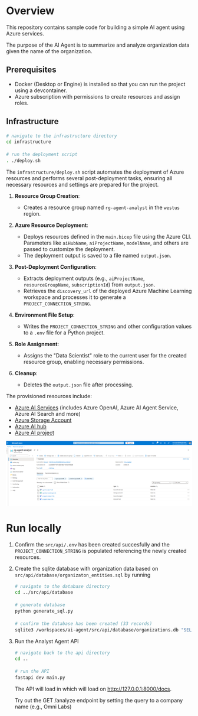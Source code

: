 # Overview

This repository contains sample code for building a simple AI agent using Azure services.

The purpose of the AI Agent is to summarize and analyze organization data given the name of the organization.

## Prerequisites

- Docker (Desktop or Engine) is installed so that you can run the project using a devcontainer.
- Azure subscription with permissions to create resources and assign roles.

## Infrastructure

```bash
# navigate to the infrastructure directory
cd infrastructure

# run the deployment script
. ./deploy.sh
```

The `infrastructure/deploy.sh` script automates the deployment of Azure resources and performs several post-deployment tasks, ensuring all necessary resources and settings are prepared for the project. 

1. **Resource Group Creation**:
   - Creates a resource group named `rg-agent-analyst` in the `westus` region.

1. **Azure Resource Deployment**:
   - Deploys resources defined in the `main.bicep` file using the Azure CLI. Parameters like `aiHubName`, `aiProjectName`, `modelName`, and others are passed to customize the deployment.
   - The deployment output is saved to a file named `output.json`.

1. **Post-Deployment Configuration**:
   - Extracts deployment outputs (e.g., `aiProjectName`, `resourceGroupName`, `subscriptionId`) from `output.json`.
   - Retrieves the `discovery_url` of the deployed Azure Machine Learning workspace and processes it to generate a `PROJECT_CONNECTION_STRING`.

1. **Environment File Setup**:
   - Writes the `PROJECT_CONNECTION_STRING` and other configuration values to a `.env` file for a Python project.

1. **Role Assignment**:
   - Assigns the "Data Scientist" role to the current user for the created resource group, enabling necessary permissions.

1. **Cleanup**:
   - Deletes the `output.json` file after processing.

The provisioned resources include:

- [Azure AI Services](https://learn.microsoft.com/en-us/azure/ai-services/what-are-ai-services) (includes Azure OpenAI, Azure AI Agent Service, Azure AI Search and more)
- [Azure Storage Account](https://learn.microsoft.com/en-us/azure/storage/common/storage-account-overview)
- [Azure AI hub](https://learn.microsoft.com/en-us/azure/ai-foundry/how-to/create-azure-ai-resource?tabs=portal)
- [Azure AI project](https://learn.microsoft.com/en-us/azure/ai-foundry/how-to/create-projects?tabs=ai-studio)

![azure-resources](./docs/assets/azure-resources.png)


# Run locally

1. Confirm the `src/api/.env` has been created succesfully and the `PROJECT_CONNECTION_STRING` is populated referencing the newly created resources. 

1. Create the sqlite database with organization data based on `src/api/database/organizaton_entities.sql` by running

   ```bash
   # navigate to the database directory
   cd ../src/api/database

   # generate database
   python generate_sql.py

   # confirm the database has been created (33 records)
   sqlite3 /workspaces/ai-agent/src/api/database/organizations.db "SELECT COUNT(*) FROM organizations"
   ```

1. Run the Analyst Agent API

   ```bash
   # navigate back to the api directory
   cd ..

   # run the API 
   fastapi dev main.py
   ```

   The API will load in which will load on http://127.0.0.1:8000/docs.
   
   Try out the GET /analyze endpoint by setting the query to a company name (e.g., Omni Labs)
